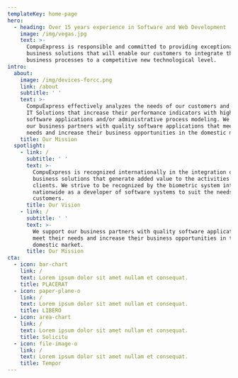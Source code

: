 ```yaml
---
templateKey: home-page
hero:
  - heading: Over 15 years experience in Software and Web Development
    image: /img/vegas.jpg
    text: >-
      CompuExpress is responsible and committed to providing exceptional
      business solutions that will enable our customers to integrate their
      business processes to a competitive new technological level.
intro:
  about:
    image: /img/devices-forcc.png
    link: /about
    subtitle: ' '
    text: >-
      CompuExpress effectively analyzes the needs of our customers and proposes
      IT Solutions that increase their performance indicators with high quality
      software applications and/or administrative process modeling. We support
      our business partners with quality software applications that meet their
      needs and increase their business opportunities in the domestic market.
    title: Our Mission
  spotlight:
    - link: /
      subtitle: ' '
      text: >-
        CompuExpress is recognized internationally in the integration of
        business solutions that generate added value to the activities of our
        clients. We strive to be recognized by the biometric system integrators
        nationwide as a developer of software systems to suit the needs of our
        customers.
      title: Our Vision
    - link: /
      subtitle: ' '
      text: >-
        We support our business partners with quality software applications that
        meet their needs and increase their business opportunities in the
        domestic market.
      title: Our Mission
cta:
  - icon: bar-chart
    link: /
    text: Lorem ipsum dolor sit amet nullam et consequat.
    title: PLACERAT
  - icon: paper-plane-o
    link: /
    text: Lorem ipsum dolor sit amet nullam et consequat.
    title: LIBERO
  - icon: area-chart
    link: /
    text: Lorem ipsum dolor sit amet nullam et consequat.
    title: Solicitu
  - icon: file-image-o
    link: /
    text: Lorem ipsum dolor sit amet nullam et consequat.
    title: Tempor
---
```


